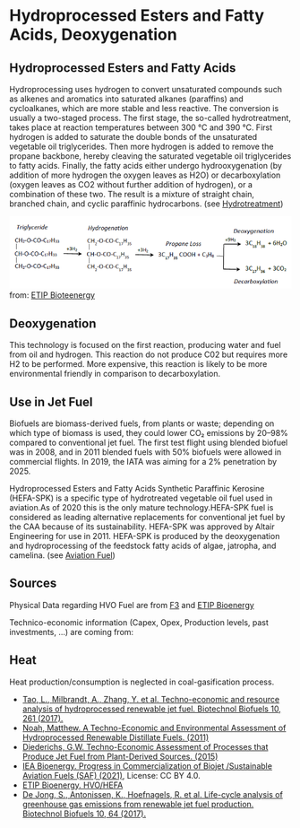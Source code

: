 # Hydroprocessed Esters and Fatty Acids, Deoxygenation


## **Hydroprocessed Esters and Fatty Acids**

Hydroprocessing uses hydrogen to convert unsaturated compounds such as alkenes and aromatics into saturated alkanes (paraffins) and cycloalkanes, which are more stable and less reactive. The conversion is usually a two-staged process.
The first stage, the so-called hydrotreatment, takes place at reaction temperatures between 300 °C and 390 °C. 
First hydrogen is added to saturate the double bonds of the unsaturated vegetable oil triglycerides. 
Then more hydrogen is added to remove the propane backbone, hereby cleaving the saturated vegetable oil triglycerides to fatty acids. Finally, the fatty acids either undergo hydrooxygenation (by addition of more hydrogen the oxygen leaves as H2O) or decarboxylation (oxygen leaves as CO2 without further addition of hydrogen), or a combination of these two. The result is a mixture of straight chain, branched chain, and cyclic paraffinic hydrocarbons.
(see [Hydrotreatment](https://www.etipbioenergy.eu/value-chains/conversion-technologies/conventional-technologies/hydrotreatment-to-hvo))

![](hydroprocessing_reaction_equation.png)
from: [ETIP Bioteenergy](https://www.etipbioenergy.eu/value-chains/conversion-technologies/conventional-technologies/hydrotreatment-to-hvo)


## Deoxygenation

This technology is focused on the first reaction, producing water and fuel from oil and hydrogen. This reaction do not produce C02 but requires more H2 to be performed. More expensive, this reaction is likely to be more environmental friendly in comparison to decarboxylation.


## Use in Jet Fuel

Biofuels are biomass-derived fuels, from plants or waste; depending on which type of biomass is used, they could lower CO₂ emissions by 20–98% compared to conventional jet fuel. The first test flight using blended biofuel was in 2008, and in 2011 blended fuels with 50% biofuels were allowed in commercial flights. In 2019, the IATA was aiming for a 2% penetration by 2025.

Hydroprocessed Esters and Fatty Acids Synthetic Paraffinic Kerosine (HEFA-SPK) is a specific type of hydrotreated vegetable oil fuel used in aviation.As of 2020 this is the only mature technology.HEFA-SPK fuel is considered as leading alternative replacements for conventional jet fuel by the CAA because of its sustainability.
HEFA-SPK was approved by Altair Engineering for use in 2011. HEFA-SPK is produced by the deoxygenation and hydroprocessing of the feedstock fatty acids of algae, jatropha, and camelina.
(see [Aviation Fuel](https://en.wikipedia.org/wiki/Aviation_biofuel))

## Sources
Physical Data regarding HVO Fuel are from [F3](https://f3centre.se/en/fact-sheets/hefa-hvo-hydroprocessed-esters-and-fatty-acids/) and [ETIP Bioenergy](https://www.etipbioenergy.eu/images/SAE_Study_Hydrotreated_Vegetable_Oil_HVO_as_a_Renewable_Diesel_Fuel.pdf)

Technico-economic information (Capex, Opex, Production levels, past investments, ...) are coming from:

## Heat
Heat production/consumption is neglected in coal-gasification process.
 

- [Tao, L., Milbrandt, A., Zhang, Y. et al. Techno-economic and resource analysis of hydroprocessed renewable jet fuel. Biotechnol Biofuels 10, 261 (2017).](https://biotechnologyforbiofuels.biomedcentral.com/articles/10.1186/s13068-017-0945-3)
- [Noah, Matthew. A Techno-Economic and Environmental Assessment of Hydroprocessed Renewable Distillate Fuels. (2011)](https://dspace.mit.edu/bitstream/handle/1721.1/65508/746766700-MIT.pdf?sequence=2&isAllowed=y)
- [Diederichs, G.W. Techno-Economic Assessment of Processes that Produce Jet Fuel from Plant-Derived Sources. (2015)](https://core.ac.uk/download/pdf/37440495.pdf)
- [IEA Bioenergy. Progress in Commercialization of Biojet
/Sustainable Aviation Fuels (SAF) (2021)](https://www.ieabioenergy.com/wp-content/uploads/2021/06/IEA-Bioenergy-Task-39-Progress-in-the-commercialisation-of-biojet-fuels-May-2021-1.pdf), License: CC BY 4.0.
- [ETIP Bioenergy. HVO/HEFA](https://www.etipbioenergy.eu/value-chains/products-end-use/products/hvo-hefa)
- [De Jong, S., Antonissen, K., Hoefnagels, R. et al. Life-cycle analysis of greenhouse gas emissions from renewable jet fuel production. Biotechnol Biofuels 10, 64 (2017).](https://biotechnologyforbiofuels.biomedcentral.com/articles/10.1186/s13068-017-0739-7)



